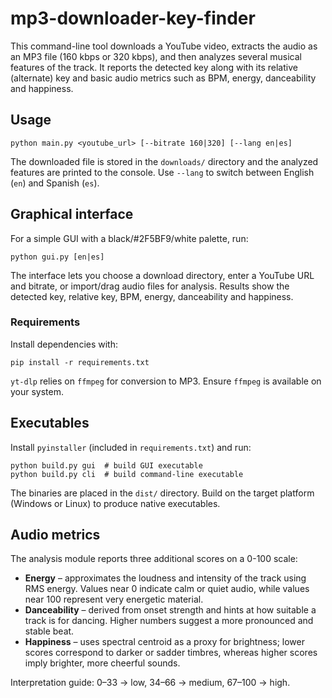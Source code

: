 # mp3-downloader-key-finder

This command-line tool downloads a YouTube video, extracts the audio as an MP3
file (160 kbps or 320 kbps), and then analyzes several musical features of the
track. It reports the detected key along with its relative (alternate) key and
basic audio metrics such as BPM, energy, danceability and happiness.

## Usage

```
python main.py <youtube_url> [--bitrate 160|320] [--lang en|es]
```

The downloaded file is stored in the `downloads/` directory and the analyzed
features are printed to the console. Use `--lang` to switch between English
(`en`) and Spanish (`es`).

## Graphical interface

For a simple GUI with a black/#2F5BF9/white palette, run:

```
python gui.py [en|es]
```

The interface lets you choose a download directory, enter a YouTube URL and
bitrate, or import/drag audio files for analysis. Results show the detected
key, relative key, BPM, energy, danceability and happiness.

### Requirements

Install dependencies with:

```
pip install -r requirements.txt
```

`yt-dlp` relies on `ffmpeg` for conversion to MP3. Ensure `ffmpeg` is available
on your system.

## Executables

Install `pyinstaller` (included in `requirements.txt`) and run:

```
python build.py gui  # build GUI executable
python build.py cli  # build command-line executable
```

The binaries are placed in the `dist/` directory. Build on the target platform
(Windows or Linux) to produce native executables.

## Audio metrics

The analysis module reports three additional scores on a 0-100 scale:

- **Energy** – approximates the loudness and intensity of the track using RMS
  energy. Values near 0 indicate calm or quiet audio, while values near 100
  represent very energetic material.
- **Danceability** – derived from onset strength and hints at how suitable a
  track is for dancing. Higher numbers suggest a more pronounced and stable
  beat.
- **Happiness** – uses spectral centroid as a proxy for brightness; lower scores
  correspond to darker or sadder timbres, whereas higher scores imply brighter,
  more cheerful sounds.

Interpretation guide: 0–33 → low, 34–66 → medium, 67–100 → high.
